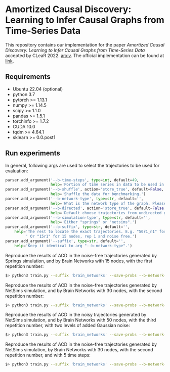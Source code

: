 # Amortized Causal Discovery: Learning to Infer Causal Graphs from Time-Series Data

This repository contains our implementation for the paper *Amortized Causal Discovery: Learning to Infer Causal Graphs from Time-Series Data* accepted by CLeaR 2022. [arxiv](https://arxiv.org/pdf/2006.10833.pdf). The official implementation can be found at [link](https://github.com/loeweX/AmortizedCausalDiscovery).

## Requirements

- Ubuntu 22.04 (optional)
- python 3.7
- pytorch >= 1.13.1
- numpy >= 1.14.5
- scipy >= 1.1.0
- pandas >= 1.5.1
- torchinfo >= 1.7.2
- CUDA 10.0
- tqdm >= 4.64.1
- sklearn >= 0.0.post1



## Run experiments

In general, following args are used to select the trajectories to be used for evaluation:

```python
parser.add_argument('--b-time-steps', type=int, default=49,
                    help='Portion of time series in data to be used in benchmarking. Min = 5, Max = 49')
parser.add_argument('--b-shuffle', action='store_true', default=False,
                    help='Shuffle the data for benchmarking.')
parser.add_argument('--b-network-type', type=str, default='',
                    help='What is the network type of the graph. Please choose from: "brain_networks", "chemical_reaction_networks_in_atmosphere", "food_webs", "gene_coexpression_networks", "gene_regulatory_networks", "intercellular_networks", "landscape_networks", "man-made_organic_reaction_networks", "reaction_networks_inside_living_organism", "social_networks", "vascular_networks".')
parser.add_argument('--b-directed', action='store_true', default=False,
                    help='Default choose trajectories from undirected graphs. Use default only when running experiments on trajectories with gene_coexpression_networks and landscape_networks.')
parser.add_argument('--b-simulation-type', type=str, default='',
                    help='Either "springs" or "netsims".')
parser.add_argument('--b-suffix', type=str, default='',
    help='The rest to locate the exact trajectories. E.g. "50r1_n1" for 50 nodes, rep 1 and noise level 1.'
         ' Or "15r1" for 15 nodes, rep 1 and noise free.')
parser.add_argument('--suffix', type=str, default='',
    help='Keep it identical to arg "--b-network-type".')
```



Reproduce the results of ACD in the noise-free trajectories generated by Springs simulation, and by Brain Networks with 15 nodes, with the first repetition number:

```bash
$> python3 train.py --suffix 'brain_networks' --save-probs --b-network-type 'brain_networks' --b-directed --b-simulation-type 'springs' --b-suffix '15r1' --epochs 600 --b-shuffle
```

Reproduce the results of ACD in the noise-free trajectories generated by NetSims simulation, and by Brain Networks with 30 nodes, with the second repetition number:

```bash
$> python3 train.py --suffix 'brain_networks' --save-probs --b-network-type 'brain_networks' --b-directed --b-simulation-type 'netsims' --b-suffix '30r2' --epochs 600 --b-shuffle
```

Reproduce the results of ACD in the noisy trajectories generated by NetSims simulation, and by Brain Networks with 50 nodes, with the third repetition number, with two levels of added Gaussian noise:

```bash
$> python3 train.py --suffix 'brain_networks' --save-probs --b-network-type 'brain_networks' --b-directed --b-simulation-type 'netsims' --b-suffix '50r3_n2' --epochs 600
```

Reproduce the results of ACD in the noise-free trajectories generated by NetSims simulation, by Brain Networks with 30 nodes, with the second repetition number, and with 5 time steps:

```bash
$> python3 train.py --suffix 'brain_networks' --save-probs --b-network-type 'brain_networks' --b-directed --b-simulation-type 'netsims' --b-suffix '30r2' --epochs 600 --b-time-steps 5 --b-shuffle
```


